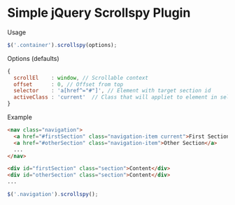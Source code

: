 # Simple jQuery Scrollspy Plugin

Usage

```javascript
$('.container').scrollspy(options);
```

Options (defaults)
```javascript
{
  scrollEl    : window, // Scrollable context
  offset      : 0, // Offset from top
  selector    : 'a[href^="#"]', // Element with target section id
  activeClass : 'current'  // Class that will appliet to element in selector
}
```


Example
```html
<nav class="navigation">
  <a href="#firstSection" class="navigation-item current">First Section</a>
  <a href="#otherSection" class="navigation-item">Other Section</a>
  ...
</nav>

<div id="firstSection" class="section">Content</div>
<div id="otherSection" class="section">Content</div>
...
```
```javascript
$('.navigation').scrollspy();
```
